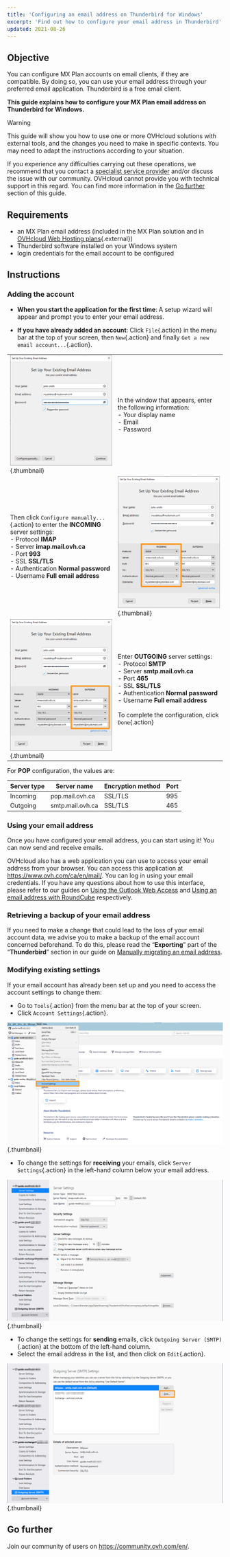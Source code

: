 ```yaml
---
title: 'Configuring an email address on Thunderbird for Windows'
excerpt: 'Find out how to configure your email address in Thunderbird'
updated: 2021-08-26
---
```


## Objective

You can configure MX Plan accounts on email clients, if they are compatible. By doing so, you can use your email address through your preferred email application. Thunderbird is a free email client.

**This guide explains how to configure your MX Plan email address on Thunderbird for Windows.**

> [!warning]
> This guide will show you how to use one or more OVHcloud solutions with external tools, and the changes you need to make in specific contexts. You may need to adapt the instructions according to your situation.
>
> If you experience any difficulties carrying out these operations, we recommend that you contact a [specialist service provider](https://partner.ovhcloud.com/en-ca/directory/) and/or discuss the issue with our community. OVHcloud cannot provide you with technical support in this regard. You can find more information in the [Go further](#gofurther) section of this guide.
> 

## Requirements

- an MX Plan email address (included in the MX Plan solution and in [OVHcloud Web Hosting plans](https://www.ovhcloud.com/en-ca/web-hosting/){.external})
- Thunderbird software installed on your Windows system
- login credentials for the email account to be configured
 
## Instructions

### Adding the account

- **When you start the application for the first time**: A setup wizard will appear and prompt you to enter your email address.

- **If you have already added an account**: Click `File`{.action} in the menu bar at the top of your screen, then `New`{.action} and finally `Get a new email account...`{.action}.

| | |
|---|---|
|![Thunderbird](images/thunderbird-win-mxplan01.png){.thumbnail}|In the window that appears, enter the following information: <br>\- Your display name<br>\- Email <br>\- Password|
|Then click `Configure manually...`{.action} to enter the **INCOMING** server settings: <br>- Protocol **IMAP** <br>\- Server **imap.mail.ovh.ca** <br>\- Port **993** <br>\- SSL **SSL/TLS** <br>\- Authentication **Normal password** <br>\- Username **Full email address**|![Thunderbird](images/thunderbird-win-mxplan02-ca.png){.thumbnail}|
|![Thunderbird](images/thunderbird-win-mxplan03-ca.png){.thumbnail}|Enter **OUTGOING** server settings: <br>- Protocol **SMTP** <br>\- Server **smtp.mail.ovh.ca** <br>\- Port **465** <br>\- SSL **SSL/TLS** <br>\- Authentication **Normal password** <br>\- Username **Full email address**<br><br>To complete the configuration, click `Done`{.action}|

For **POP** configuration, the values are:

|Server type|Server name|Encryption method|Port|
|---|---|---|---|
|Incoming|pop.mail.ovh.ca|SSL/TLS|995|
|Outgoing|smtp.mail.ovh.ca|SSL/TLS|465|

### Using your email address

Once you have configured your email address, you can start using it! You can now send and receive emails.

OVHcloud also has a web application you can use to access your email address from your browser. You can access this application at <https://www.ovh.com/ca/en/mail/>. You can log in using your email credentials. If you have any questions about how to use this interface, please refer to our guides on [Using the Outlook Web Access](/pages/web_cloud/email_and_collaborative_solutions/using_the_outlook_web_app_webmail/email_owa) and [Using an email address with RoundCube](/pages/web_cloud/email_and_collaborative_solutions/mx_plan/email_roundcube#ou-et-comment-se-connecter-au-webmail-roundcube) respectively.

### Retrieving a backup of your email address

If you need to make a change that could lead to the loss of your email account data, we advise you to make a backup of the email account concerned beforehand. To do this, please read the “**Exporting**” part of the “**Thunderbird**” section in our guide on [Manually migrating an email address](/pages/web_cloud/email_and_collaborative_solutions/migrating/manual_email_migration#exporting).

### Modifying existing settings

If your email account has already been set up and you need to access the account settings to change them:

- Go to `Tools`{.action} from the menu bar at the top of your screen.
- Click `Account Settings`{.action}.

![Thunderbird](images/thunderbird-win-mxplan04.png){.thumbnail}

- To change the settings for **receiving** your emails, click `Server Settings`{.action} in the left-hand column below your email address.

![Thunderbird](images/thunderbird-win-mxplan05-ca.png){.thumbnail}

- To change the settings for **sending** emails, click `Outgoing Server (SMTP)`{.action} at the bottom of the left-hand column.
- Select the email address in the list, and then click on `Edit`{.action}.

![Thunderbird](images/thunderbird-win-mxplan06-ca.png){.thumbnail}

## Go further <a name="gofurther"></a>

Join our community of users on <https://community.ovh.com/en/>.